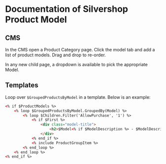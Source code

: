 # Documentation of Silvershop Product Model

## CMS
In the CMS open a Product Category page.  Click the model tab and add a list of product models.  Drag and drop to re-order.

In any new child page, a dropdown is available to pick the appropriate Model.

## Templates
Loop over `$GroupedProductsByModel` in a template.  Below is an example:
```html
<% if $ProductModels %>
    <% loop $GroupedProductsByModel.GroupedBy(Model) %>
        <% loop $Children.Filter('AllowPurchase', '1') %>
            <% if $First %>
                <div class="model-title">
                    <h2>$Model<% if $ModelDescription %> - $ModelDescription<% end_if %></h2>
                </div>
            <% end_if %>
            <% include ProductGroupItem %>
        <% end_loop %>
    <% end_loop %>
<% end_if %>
```
